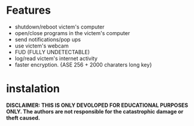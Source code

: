 
# Features

  - shutdown/reboot victem's computer
  - open/close programs in the victem's computer
  - send notifications/pop ups
  - use victem's webcam
  - FUD (FULLY UNDETECTABLE)
  - log/read victem's internet activity
  - faster encryption. {ASE 256 + 2000 charaters long key}

# instalation















**DISCLAIMER: THIS IS ONLY DEVOLOPED FOR EDUCATIONAL PURPOSES ONLY. The authors are not responsible for the catastrophic damage or theft caused.**


  
  
